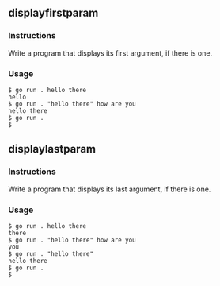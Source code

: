## displayfirstparam

### Instructions

Write a program that displays its first argument, if there is one.

### Usage

```console
$ go run . hello there
hello
$ go run . "hello there" how are you
hello there
$ go run .
$
```

## displaylastparam

### Instructions

Write a program that displays its last argument, if there is one.

### Usage

```console
$ go run . hello there
there
$ go run . "hello there" how are you
you
$ go run . "hello there"
hello there
$ go run .
$
```
